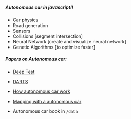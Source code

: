
##### Autonomous car in javascript!!

-   Car physics
-   Road generation
-   Sensors
-   Collisions [segment intersection]
-   Neural Network [create and visualize neural network]
-   Genetic Algorithms [to optimize faster]

##### Papers on Autonomous car:
- [Deep Test](https://dl.acm.org/doi/pdf/10.1145/3180155.3180220)
- [DARTS](https://arxiv.org/pdf/1802.06430)
- [How autonomous car work](https://pdf.sciencedirectassets.com/308315/1-s2.0-S2352146520X00032/1-s2.0-S2352146520300995/main.pdf?X-Amz-Security-Token=IQoJb3JpZ2luX2VjEKj%2F%2F%2F%2F%2F%2F%2F%2F%2F%2FwEaCXVzLWVhc3QtMSJHMEUCIQCzVzw0563nDW3IEYCKD%2BSKz4fOF9jnymfZST81w74xAQIgXdeG4GOB14Swbw%2BLELwe81zrGf4p%2F7jRsEdFMa3vWRIquwUI4f%2F%2F%2F%2F%2F%2F%2F%2F%2F%2FARAFGgwwNTkwMDM1NDY4NjUiDL4ChEjjaItRHgBrzSqPBWyUHMVsGGFyrg%2FzjRvz8ZQMw01n2jy5Kk18mK8pTuAA2eT4T9esuWqdcEtkLuAqvioz%2BmaYhsSSWa%2BThIf5glsM2%2BzAdUUALJXqf56s4ALP0V8BeGQ0fBeeAHXxFfTM%2Fbz70TAkhr05rRmB2b6FNP%2BdwdQK02D1jVzxvry5M03jiwzIIaR34cHgzVG3WxI1F66GvjSE6dXQ0t96Me%2Btr8wBHGAZgA0D7mr4GSiYKNpZc%2FjvxPLVU0FBNbtozzO4J2maN%2FNw58%2F3zzg51xRzaM3%2Fur3iN8yE%2BrXfc%2BNVX8m1v9%2B76ipc093jBHW5IZvQ%2BhlZlBy4ty6ngn1fozYqBrT6FOCCj8BHao05K59Wyr%2F%2Bu6h8rMHvnjMUJec7pZtbcLHrZtfSMYJ3YY%2B2SWRFzmqgOuhV3m4cd56Wo0KyFVldmn1yCjRYiAzE7cJQrm0idUO6g7DmzTQ8UBW45BTGaO9aldGA9mr9aWLOZETpjrownZYi%2F6200WuiANIZEVK%2Bf7pBvdZKvz%2FIwP20oS5koV6qzlhdfQZ9ETS7ukIiRfiR3mh0GJICSBmf9442sJRlxRlGK9jK%2Fry1CwH85Uq2PYlblPXTQdYKbEedypEhzAI0UzlW570t%2F%2BlUiiViqQDGqAn%2Bb41jkDrjcRCa%2F1UMV5T7fPx0xx1KLDRJ%2BaW24ak7IdrEqzsD63fS8K29nPVR3mvvv4xLEdsj4tXfn1vdsQmoL78YP15%2B3%2FypDKVJOiADLZCb%2BaVC0x8hogbuV%2Fl4p5YPd7%2Fkg%2BMhB%2FeAqWsPw8CC4KlEW7x0ASWXhslw2JFCogtx%2B8QDRncwzop2RNs%2Fgx2fxCtThNEhQ3q3LrQsxKtWxp2Hg2U51JJq38yrm9swzoWZvgY6sQGmrdURy1M1dxvp%2BCYK2U5Jc4kFjBJ9J2ptaPVR%2Bz58C9%2BeDEewaoM7w7Ax0dJUidNMCeYQgRqWu%2F%2B1Msi9I5m%2BurFy88QHORLBPpFrP77fsj3VG67Pf2mHUeFhnFfqQOV%2FkmhfggdXWTmmk5MPF1k8IDVVjDmasVj3JFigz6u6eIeTu0e3ojQaNvPnI1Ga9gU99BEny2XZM5cTP6s8BxUxnN%2FcPjXGM2RDhk0RnCkNEd4%3D&X-Amz-Algorithm=AWS4-HMAC-SHA256&X-Amz-Date=20250304T010431Z&X-Amz-SignedHeaders=host&X-Amz-Expires=300&X-Amz-Credential=ASIAQ3PHCVTYVEPCUCAI%2F20250304%2Fus-east-1%2Fs3%2Faws4_request&X-Amz-Signature=adf3f9b4965e08ad824a7bce2b2fd0581ab9295b5dc3646aef8a2fc2112b5560&hash=3557e553d0199558e348edc2f5f66d236a497a3bf8e2ad0c071804f782f187ab&host=68042c943591013ac2b2430a89b270f6af2c76d8dfd086a07176afe7c76c2c61&pii=S2352146520300995&tid=spdf-be4c1c6b-acb1-4c70-9d3c-2d3c204242d5&sid=aa1f156466617045ec8bfae52ea93bafb2eagxrqb&type=client&tsoh=d3d3LnNjaWVuY2VkaXJlY3QuY29t&rh=d3d3LnNjaWVuY2VkaXJlY3QuY29t&ua=13005c520007525a0652&rr=91ad75c439d9a6e3&cc=in)
- [Mapping with a autonomous car](https://www.research-collection.ethz.ch/bitstream/handle/20.500.11850/498884.1/1/eth-8104-01.pdf)

- Autonomous car book in `/data`